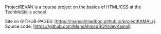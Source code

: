 ProjectREVAN is a course project on the basics of HTML/CSS at the TechMeSkills school.    

Site on GITHUB-PAGES: [https://mansahmadbon.github.io/projectKAMAL/].  
Source code: [https://github.com/MansAhmadBON/devKamal].